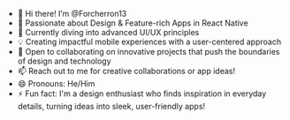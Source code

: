 - 👋 Hi there! I’m @Forcherron13
- 👀 Passionate about Design & Feature-rich Apps in React Native
- 🌱 Currently diving into advanced UI/UX principles
- 💡 Creating impactful mobile experiences with a user-centered approach
- 💞️ Open to collaborating on innovative projects that push the boundaries of design and technology
- 📫 Reach out to me for creative collaborations or app ideas!
- 😄 Pronouns: He/Him
- ⚡ Fun fact: I'm a design enthusiast who finds inspiration in everyday details, turning ideas into sleek, user-friendly apps!

<!---
Forcherron13/Forcherron13 is a ✨ special ✨ repository because its `README.md` (this file) appears on your GitHub profile.
You can click the Preview link to take a look at your changes.
--->
